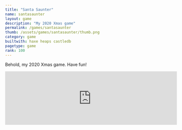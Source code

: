 ```yaml
---
title: "Santa Saunter"
name: santasaunter
layout: game
description: "My 2020 Xmas game"
permalink: /games/santasaunter
thumb: /assets/games/santasaunter/thumb.png
category: game
builtwith: haxe heaps castledb
pagetype: game
rank: 100
---
```


Behold, my 2020 Xmas game. Have fun!

<iframe src="https://itch.io/embed/856861?linkback=true&amp;border_width=5&amp;bg_color=ffe455&amp;border_color=ffe455" width="560" height="175" frameborder="0"><a href="https://opyate.itch.io/santa-saunter">Santa Saunter by Juan Uys</a></iframe>